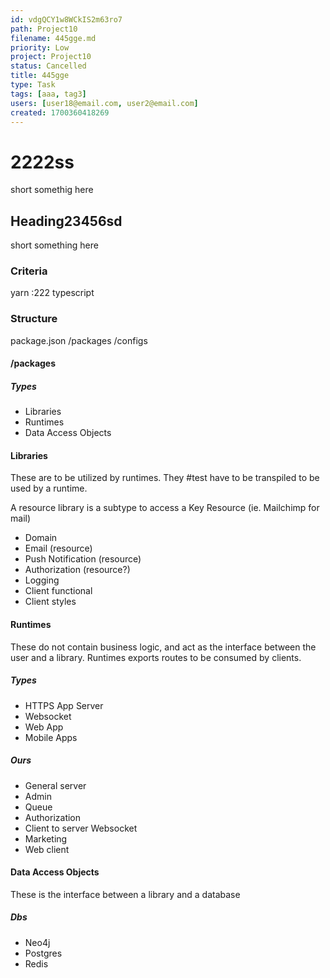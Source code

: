 ```yaml
---
id: vdgQCY1w8WCkIS2m63ro7
path: Project10
filename: 445gge.md
priority: Low
project: Project10
status: Cancelled
title: 445gge
type: Task
tags: [aaa, tag3]
users: [user18@email.com, user2@email.com]
created: 1700360418269
---
```

<!-- GENERATED WITH GITDOWN; DO NOT CHANGE -->

# 2222ss

short somethig here

## Heading23456sd

short something here

### Criteria

yarn :222 typescript

### Structure

package.json /packages /configs

#### /packages

##### Types

* Libraries
* Runtimes
* Data Access Objects

#### Libraries

These are to be utilized by runtimes. They #test have to be transpiled to be used by a runtime.

A resource library is a subtype to access a Key Resource (ie. Mailchimp for mail)

* Domain
* Email (resource)
* Push Notification (resource)
* Authorization (resource?)
* Logging
* Client functional
* Client styles

#### Runtimes

These do not contain business logic, and act as the interface between the user and a library. Runtimes exports routes to be consumed by clients.

##### Types

* HTTPS App Server
* Websocket
* Web App
* Mobile Apps

##### Ours

* General server
* Admin
* Queue
* Authorization
* Client to server Websocket
* Marketing
* Web client

#### Data Access Objects

These is the interface between a library and a database

##### Dbs

* Neo4j
* Postgres
* Redis